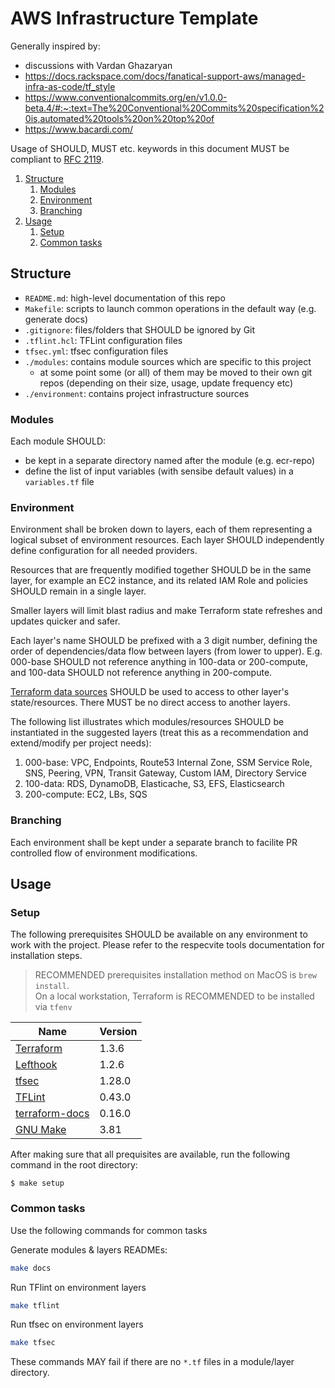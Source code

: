 # AWS Infrastructure Template

Generally inspired by:
- discussions with Vardan Ghazaryan  
- https://docs.rackspace.com/docs/fanatical-support-aws/managed-infra-as-code/tf_style  
- https://www.conventionalcommits.org/en/v1.0.0-beta.4/#:~:text=The%20Conventional%20Commits%20specification%20is,automated%20tools%20on%20top%20of  
- https://www.bacardi.com/

Usage of SHOULD, MUST etc. keywords in this document MUST be compliant to [RFC 2119](https://www.ietf.org/rfc/rfc2119.txt).

1. [Structure](#structure)  
   1. [Modules](#modules)
   2. [Environment](#environment)
   3. [Branching](#branching)
2. [Usage](#usage)
   1. [Setup](#setup)
   2. [Common tasks](#common-tasks)

## Structure

- `README.md`: high-level documentation of this repo
- `Makefile`: scripts to launch common operations in the default way (e.g. generate docs)
- `.gitignore`: files/folders that SHOULD be ignored by Git
- `.tflint.hcl`: TFLint configuration files
- `tfsec.yml`: tfsec configuration files
- `./modules`: contains module sources which are specific to this project
  - at some point some (or all) of them may be moved to their own git repos (depending on their size, usage, update frequency etc)
- `./environment`: contains project infrastructure sources

### Modules

Each module SHOULD:
- be kept in a separate directory named after the module (e.g. ecr-repo)
- define the list of input variables (with sensibe default values) in a `variables.tf` file

### Environment

Environment shall be broken down to layers, each of them representing a logical subset of environment resources. Each layer SHOULD independently define configuration for all needed providers.

Resources that are frequently modified together SHOULD be in the same layer, for example an EC2 instance, and its related IAM Role and policies SHOULD remain in a single layer.

Smaller layers will limit blast radius and make Terraform state refreshes and updates quicker and safer.

Each layer's name SHOULD be prefixed with a 3 digit number, defining the order of dependencies/data flow between layers (from lower to upper). E.g. 000-base SHOULD not reference anything in 100-data or 200-compute, and 100-data SHOULD not reference anything in 200-compute. 

[Terraform data sources](https://developer.hashicorp.com/terraform/language/data-sources) SHOULD be used to access to other layer's state/resources. There MUST be no direct access to another layers.

The following list illustrates which modules/resources SHOULD be instantiated in the suggested layers (treat this as a recommendation and extend/modify per project needs): 
1. 000-base: VPC, Endpoints, Route53 Internal Zone, SSM Service Role, SNS, Peering, VPN, Transit Gateway, Custom IAM, Directory Service
2. 100-data: RDS, DynamoDB, Elasticache, S3, EFS, Elasticsearch
3. 200-compute: EC2, LBs, SQS

### Branching

Each environment shall be kept under a separate branch to facilite PR controlled flow of environment modifications.

## Usage

### Setup

The following prerequisites SHOULD be available on any environment to work with the project. Please refer to the respecvite tools documentation for installation steps.

> RECOMMENDED prerequisites installation method on MacOS is `brew install`.  
> On a local workstation, Terraform is RECOMMENDED to be installed via `tfenv`  

| Name | Version |
| ---- | ------- |
| [Terraform](https://www.terraform.io/) | 1.3.6 |
| [Lefthook](https://github.com/evilmartians/lefthook) | 1.2.6 |
| [tfsec](https://github.com/aquasecurity/tfsec) | 1.28.0 |
| [TFLint](https://github.com/terraform-linters/tflint) | 0.43.0 |
| [terraform-docs](https://github.com/terraform-docs/terraform-docs) | 0.16.0 |
| [GNU Make](https://www.gnu.org/software/make/) | 3.81 |

After making sure that all prequisites are available, run the following command in the root directory:

```
$ make setup
```

### Common tasks

Use the following commands for common tasks

Generate modules & layers READMEs:
```sh
make docs
```

Run TFlint on environment layers
```sh
make tflint
```

Run tfsec on environment layers
```sh
make tfsec
```

These commands MAY fail if there are no `*.tf` files in a module/layer directory.
